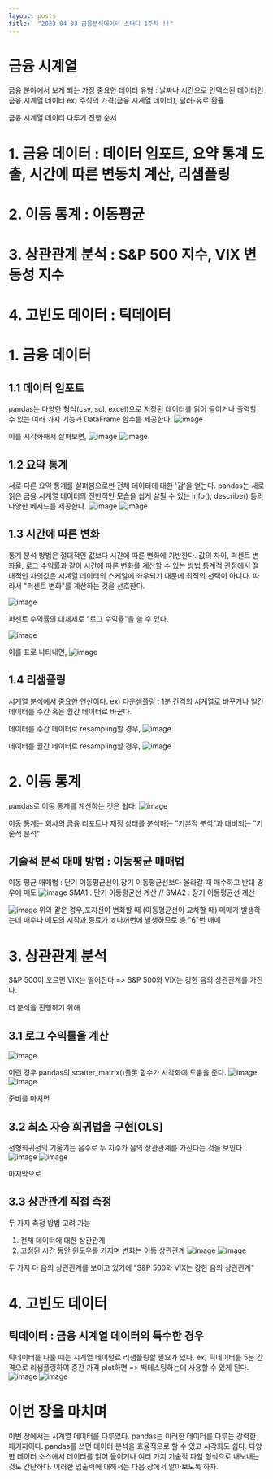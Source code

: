 ```yaml
---
layout: posts
title:  "2023-04-03 금융분석데이터 스터디 1주차 !!"
---
```


# 금융 시계열

금융 분야에서 보게 되는 가장 중요한 데이터 유형 : 날짜나 시간으로 인덱스된 데이터인 금융 시계열 데이터
ex) 주식의 가격(금융 시계열 데이터), 달러-유로 환율

금융 시계열 데이터 다루기 진행 순서

# 1. 금융 데이터 : 데이터 임포트, 요약 통계 도출, 시간에 따른 변동치 계산, 리샘플링
# 2. 이동 통계 : 이동평균
# 3. 상관관계 분석 : S&P 500 지수, VIX 변동성 지수
# 4. 고빈도 데이터 : 틱데이터

# 1. 금융 데이터
## 1.1 데이터 임포트
pandas는 다양한 형식(csv, sql, excel)으로 저장된 데이터를 읽어 들이거나 출력할 수 있는 여러 가지 기능과 DataFrame 함수를 제공한다.
![image](https://user-images.githubusercontent.com/122075306/229364018-7a45de70-52ed-463e-b260-7c222603ea2f.png)

이를 시각화해서 살펴보면,
![image](https://user-images.githubusercontent.com/122075306/229364081-f64d70e0-c499-4d0e-a8e3-ccbadcdbb175.png)
![image](https://user-images.githubusercontent.com/122075306/229364090-650abbbb-cfa3-4b24-8a8b-9d26c09b7739.png)

## 1.2 요약 통계
서로 다른 요약 통계를 살펴봄으로썬 전체 데이터에 대한 '감'을 얻는다.
pandas는 새로 읽은 금융 시계열 데이터의 전반적인 모습을 쉽게 살필 수 있는 info(), describe() 등의 다양한 메서드를 제공한다.
![image](https://user-images.githubusercontent.com/122075306/229364208-5f9b2225-1ff9-4faf-948c-d78c9ae88c41.png)
![image](https://user-images.githubusercontent.com/122075306/229364249-1d0b7ff9-d1d4-481c-b22d-505042d4efcb.png)

## 1.3 시간에 따른 변화
통계 분석 방법은 절대적인 값보다 시간에 따른 변화에 기반한다.
값의 차이, 퍼센트 변화율, 로그 수익률과 같이 시간에 따른 변화를 계산할 수 있는 방법
통계적 관점에서 절대적인 차잇값은 시계열 데이터의 스케일에 좌우되기 때문에 최적의 선택이 아니다.
따라서 "퍼센트 변화"를 계산하는 것을 선호한다.

![image](https://user-images.githubusercontent.com/122075306/229364477-7723fa7a-4bd4-4463-a850-8b1494b9c849.png)

퍼센트 수익률의 대체제로 "로그 수익률"을 쓸 수 있다.

![image](https://user-images.githubusercontent.com/122075306/229364513-6f6b5203-640f-4b89-afad-118578187c38.png)

이를 표로 나타내면,
![image](https://user-images.githubusercontent.com/122075306/229364577-7fe06abe-4597-40a5-8c85-755b27ef9b22.png)

## 1.4 리샘플링
시계열 분석에서 중요한 연산이다.
ex) 다운샘플링 : 1분 간격의 시계열로 바꾸거나 일간 데이터를 주간 혹은 월간 데이터로 바꾼다.

데이터를 주간 데이터로 resampling할 경우,
![image](https://user-images.githubusercontent.com/122075306/229364637-7a62de7c-40bc-4826-a9fb-8ccbe095fc68.png)

데이터를 월간 데이터로 resampling할 경우,
![image](https://user-images.githubusercontent.com/122075306/229364700-294fd7c6-f970-496d-aa92-5560e6243df9.png)

# 2. 이동 통계
pandas로 이동 통계를 계산하는 것은 쉽다.
![image](https://user-images.githubusercontent.com/122075306/229364753-d87e88f9-0139-45ef-b9cf-f2f739890faa.png)

이동 통계는 회사의 금융 리포트나 재정 상태를 분석하는 "기본적 분석"과 대비되는 "기술적 분석"
## 기술적 분석 매매 방법 : 이동평균 매매법
이동 평균 매매법 : 단기 이동평균선이 장기 이동평균선보다 올라갈 때 매수하고 반대 경우에 매도
![image](https://user-images.githubusercontent.com/122075306/229364891-4907a80f-a478-4896-a008-ea2439519a0a.png)
SMA1 : 단기 이동평균선 계산 // SMA2 : 장기 이동평균선 계산

![image](https://user-images.githubusercontent.com/122075306/229364965-e2e5dc46-c295-4919-82df-66e01450be50.png)
위와 같은 경우,포지션이 변화할 때 (이동평균선이 교차할 때) 매매가 발생하는데 매수나 매도의 시작과 종료가 ㅎ나꺼번에 발생하므로 총 "6"번 매매

# 3. 상관관계 분석
S&P 500이 오르면 VIX는 떨어진다 => S&P 500와 VIX는 강한 음의 상관관계를 가진다.

더 분석을 진행하기 위해 
## 3.1 로그 수익률을 계산
![image](https://user-images.githubusercontent.com/122075306/229365148-7af778ae-cdbb-424f-a718-7a19b916b249.png)

이런 경우 pandas의 scatter_matrix()플롯 함수가 시각화에 도움을 준다.
![image](https://user-images.githubusercontent.com/122075306/229365191-5df3bed3-b3a1-492c-893a-58cc88e7f587.png)
![image](https://user-images.githubusercontent.com/122075306/229365207-414e338d-116f-411d-bb13-441f4a8cb841.png)

준비를 마치면 
## 3.2 최소 자승 회귀법을 구현[OLS]
선형회귀선의 기울기는 음수로 두 지수가 음의 상관관계를 가진다는 것을 보인다.
![image](https://user-images.githubusercontent.com/122075306/229365299-7a6e65e5-7940-4d93-93ae-e834cb71518e.png)
![image](https://user-images.githubusercontent.com/122075306/229365307-43f97af7-74d4-4cee-91e0-b644eb94af44.png)

마지막으로
## 3.3 상관관계 직접 측정
두 가지 측정 방법 고려 가능
1. 전체 데이터에 대한 상관관계
2. 고정된 시간 동안 윈도우를 가지며 변화는 이동 상관관계
![image](https://user-images.githubusercontent.com/122075306/229365501-42f63f42-23a8-4149-adb2-108bad7548b7.png)
![image](https://user-images.githubusercontent.com/122075306/229365514-c1a2d019-e388-4bc2-af1e-13f7d3b35e8c.png)

두 가지 다 음의 상관관계를 보이고 있기에 "S&P 500와 VIX는 강한 음의 상관관계"

# 4. 고빈도 데이터
## 틱데이터 : 금융 시계열 데이터의 특수한 경우
틱데이터를 다룰 때는 시계열 데이털르 리샘플링할 필요가 있다.
ex) 틱데이터를 5분 간격으로 리샘플링하여 중간 가격 plot하면 => 백테스팅하는데 사용할 수 있게 된다.
![image](https://user-images.githubusercontent.com/122075306/229365672-2810669f-c41f-4715-95b3-134e43ab0ce5.png)
![image](https://user-images.githubusercontent.com/122075306/229365688-522fd6f3-0665-4d4c-8760-b600a2d36e8a.png)

# 이번 장을 마치며
이번 장에서는 시계열 데이터를 다루었다.
pandas는 이러한 데이터를 다루는 강력한 패키지이다.
pandas를 쓰면 데이터 분석을 효율적으로 할 수 있고 시각화도 쉽다.
다양한 데이터 소스에서 데이터를 읽어 들이거나 여러 가지 기술적 파일 형식으로 내보내는 것도 간단하다.
이러한 입출력에 대해서는 다음 장에서 알아보도록 하자.
